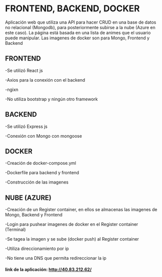 # FRONTEND, BACKEND, DOCKER

Aplicación web que utiliza una API para hacer CRUD en una base de datos no relacional (Mongodb), para posteriormente subirse a la nube (Azure en este caso). La página está basada en una lista de animes que el usuario puede manipular.
Las imagenes de docker son para Mongo, Frontend y Backend


## FRONTEND

-Se utilizó React js

-Axios para la conexión con el backend

-ngixn

-No utiliza bootstrap y ningún otro framework


## BACKEND

-Se utilizó Express js

-Conexión con Mongo con mongoose


## DOCKER

-Creación de docker-compose.yml

-Dockerfile para backend y frontend

-Construcción de las imagenes


## NUBE (AZURE)

-Creación de un Register container, en ellos se almacenas las imagenes de Mongo, Backend y Frontend

-Login para pushear imagenes de docker en el Register container (Terminal)

-Se tagea la imagen y se sube (docker push) al Register container

-Utiliza direccionamiento por ip

-No tiene una DNS que permita redireccionar la ip


#### link de la aplicación: http://40.83.212.62/


